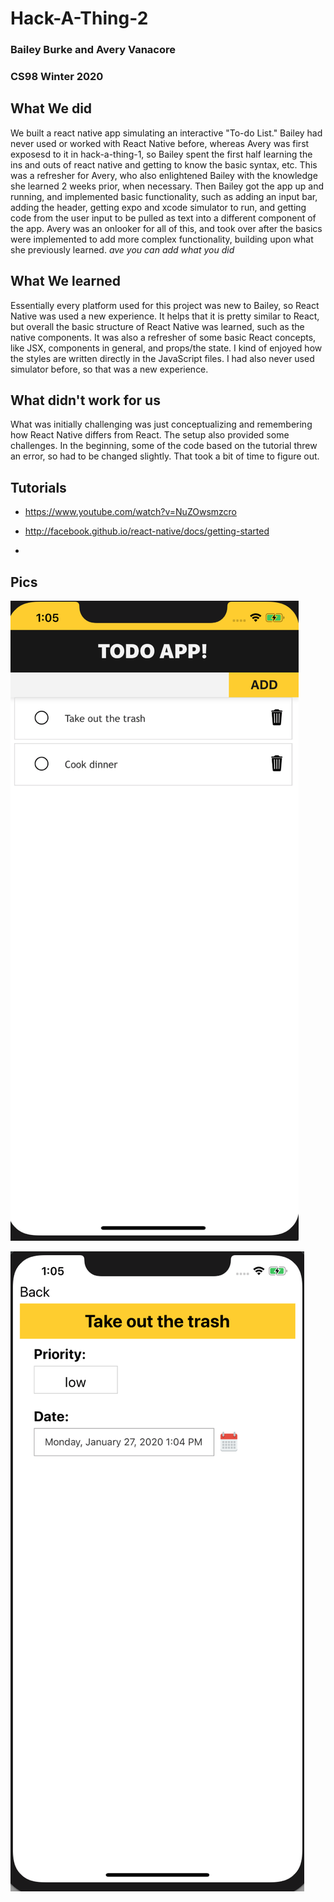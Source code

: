 # Hack-A-Thing-2

### Bailey Burke and Avery Vanacore

### CS98 Winter 2020

## What We did

We built a react native app simulating an interactive "To-do List." Bailey had never used or worked with React Native before, whereas Avery was first exposesd to it in hack-a-thing-1, so Bailey spent the first half learning the ins and outs of react native and getting to know the basic syntax, etc. This was a refresher for Avery, who also enlightened Bailey with the knowledge she learned 2 weeks prior, when necessary. Then Bailey got the app up and running, and implemented basic functionality, such as adding an input bar, adding the header, getting expo and xcode simulator to run, and getting code from the user input to be pulled as text into a different component of the app. Avery was an onlooker for all of this, and took over after the basics were implemented to add more complex functionality, building upon what she previously learned.  *ave you can add what you did*

## What We learned

Essentially every platform used for this project was new to Bailey, so React Native was used a new experience. It helps that it is pretty similar to React, but overall the basic structure of React Native was learned, such as the native components. It was also a refresher of some basic React concepts, like JSX, components in general, and props/the state. I kind of enjoyed how the styles are written directly in the JavaScript files. I had also never used simulator before, so that was a new experience.  

## What didn't work for us

What was initially challenging was just conceptualizing and remembering how React Native differs from React. The setup also provided some challenges. In the beginning, some of the code based on the tutorial threw an error, so had to be changed slightly. That took a bit of time to figure out.  

## Tutorials

- https://www.youtube.com/watch?v=NuZOwsmzcro

- http://facebook.github.io/react-native/docs/getting-started

- 



## Pics


![Image 1](images/image1.png)

![Image 2](images/image2.png)


